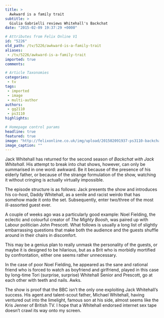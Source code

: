 ```yaml
---
title: >
  Awkward is a family trait
subtitle: >
  Giulia Gabrielli reviews Whitehall's Backchat
date: "2015-02-09 19:37:29 +0000"

# Attributes from Felix Online V1
id: "5226"
old_path: /tv/5226/awkward-is-a-family-trait
aliases:
 - /tv/5226/awkward-is-a-family-trait
imported: true
comments:

# Article Taxonomies
categories:
 - tv
tags:
 - imported
 - image
 - multi-author
authors:
 - gg2110
 - ps3110
highlights:

# Homepage control params
headline: true
featured: true
image: "http://felixonline.co.uk/img/upload/201502091937-ps3110-backchat.jpg"
image_caption: ""
---
```


Jack Whitehall has returned for the second season of _Backchat with Jack Whitehall_. His attempt to break into chat shows, however, can only be summarised in one word: awkward. Be it because of the presence of his elderly father, or because of the strange formulation of the show, watching it without cringing is actually virtually impossible.

The episode structure is as follows: Jack presents the show and introduces his co-host, Daddy Whitehall, as a senile and racist weirdo that has somehow made it onto the set. Subsequently, enter two/three of the most ill-assorted guest ever.

A couple of weeks ago was a particularly good example: Noel Fielding, the eclectic and colourful creator of _The Mighty Boosh_, was paired up with Labour politician John Prescott. What follows is usually a long list of slightly embarrassing questions that make both the audience and the guests shuffle around in their chairs in discomfort.

This may be a genius plan to really unmask the personality of the guests, or maybe it is designed to be hilarious, but as a Brit who is morbidly mortified by confrontation, either one seems rather unnecessary.

In the case of poor Noel Fielding, he appeared as the sane and rational friend who is forced to watch as boyfriend and girlfriend, played in this case by long-time Tori (surprise, surprise) Whitehall Senior and Prescott, go at each other with teeth and nails. Awks.

The show is proof that the BBC isn’t the only one exploiting Jack Whitehall’s success. His agent and talent-scout father, Michael Whitehall, having ventured out into the limelight, famous son at his side, almost seems like the Kris Jenner of British TV. I hope that a Whitehall endorsed internet sex tape doesn’t crawl its way onto my screen.
